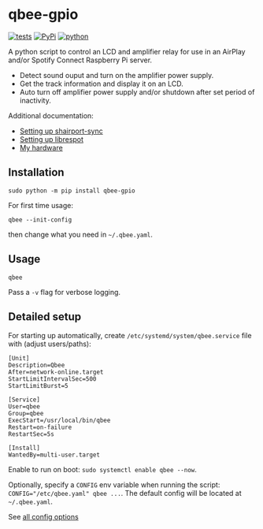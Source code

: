 # qbee-gpio

[![tests](https://github.com/gpajot/qbee-gpio/actions/workflows/test.yml/badge.svg?branch=main&event=push)](https://github.com/gpajot/qbee-gpio/actions/workflows/test.yml?query=branch%3Amain+event%3Apush)
[![PyPi](https://img.shields.io/pypi/v/qbee-gpio?label=stable)](https://pypi.org/project/qbee-gpio/)
[![python](https://img.shields.io/pypi/pyversions/qbee-gpio)](https://pypi.org/project/qbee-gpio/)

A python script to control an LCD and amplifier relay for use in an AirPlay and/or Spotify Connect Raspberry Pi server.

* Detect sound ouput and turn on the amplifier power supply.
* Get the track information and display it on an LCD.
* Auto turn off amplifier power supply and/or shutdown after set period of inactivity.

Additional documentation:

* [Setting up shairport-sync](./docs/shairport-sync.md)
* [Setting up librespot](./docs/librespot.md)
* [My hardware](./docs/hardware.md)

## Installation

```shell
sudo python -m pip install qbee-gpio
````

For first time usage:
```shell
qbee --init-config
```
then change what you need in `~/.qbee.yaml`.

## Usage

```shell
qbee
```

Pass a `-v` flag for verbose logging.

## Detailed setup

For starting up automatically, create `/etc/systemd/system/qbee.service` file with (adjust users/paths):
```
[Unit]
Description=Qbee
After=network-online.target
StartLimitIntervalSec=500
StartLimitBurst=5

[Service]
User=qbee
Group=qbee
ExecStart=/usr/local/bin/qbee
Restart=on-failure
RestartSec=5s

[Install]
WantedBy=multi-user.target
```
Enable to run on boot: `sudo systemctl enable qbee --now`.

Optionally, specify a `CONFIG` env variable when running the script:
`CONFIG="/etc/qbee.yaml" qbee ...`.
The default config will be located at `~/.qbee.yaml`.

See [all config options](./qbee_gpio/config.py)
